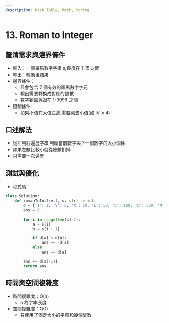 ```yaml
---
description: Hash Table, Math, String
---
```


# 13. Roman to Integer

## 釐清需求與邊界條件

* 輸入：一個羅馬數字字串 s,長度在 1-15 之間
* 輸出：轉換後結果
* 邊界條件：
  * 只會包含 7 個有效的羅馬數字字元
  * 輸出需要轉換成對應的整數
  * 數字範圍保證在 1-3999 之間
* 限制條件:
  * 如果小值在大值左邊,需要減去小值(如 IV = 4)

## 口述解法

* 從左到右遍歷字串,判斷當前數字與下一個數字的大小關係
* 如果左數比較小就從總數扣掉
* 只需要一次遍歷

## 測試與優化

* 程式碼

```python
class Solution:
    def romanToInt(self, s: str) -> int:
        d = {'I': 1, 'V': 5, 'X': 10, 'L': 50, 'C': 100, 'D': 500, 'M': 1000}
        ans = 0

        for i in range(len(s)-1):
            a = s[i]
            b = s[i + 1]

            if d[a] < d[b]:
                ans += -d[a]
            else:
                ans += d[a]

        ans += d[s[-1]]
        return ans
```

## 時間與空間複雜度

* 時間複雜度：O(n)
  * n 為字串長度
* 空間複雜度：O(1)
  * 只使用了固定大小的字典和幾個變數
